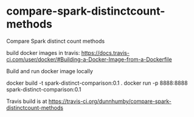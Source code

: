 # compare-spark-distinctcount-methods
Compare Spark distinct count methods

build docker images in travis: https://docs.travis-ci.com/user/docker/#Building-a-Docker-Image-from-a-Dockerfile

Build and run docker image locally

docker build -t spark-distinct-comparison:0.1 .
docker run -p 8888:8888 spark-distinct-comparison:0.1

Travis build is at https://travis-ci.org/dunnhumby/compare-spark-distinctcount-methods

